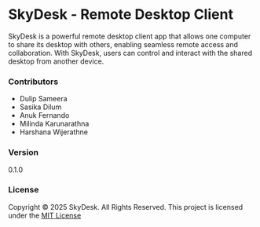# SkyDesk - Remote Desktop Client

SkyDesk is a powerful remote desktop client app that allows one computer to share its desktop with others,
enabling seamless remote access and collaboration. With SkyDesk, users can control and interact with the shared desktop from another device.

### Contributors
- Dulip Sameera
- Sasika Dilum
- Anuk Fernando
- Milinda Karunarathna
- Harshana Wijerathne

### Version
0.1.0

### License
Copyright &copy; 2025 SkyDesk. All Rights Reserved.
This project is licensed under the [MIT License](LICENSE.txt)

